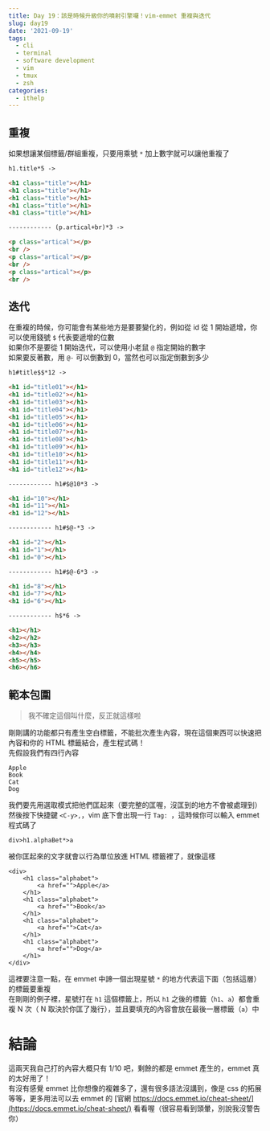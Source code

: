 ```yaml
---
title: Day 19：該是時候升級你的噴射引擎囉！vim-emmet 重複與迭代
slug: day19
date: '2021-09-19'
tags:
  - cli
  - terminal
  - software development
  - vim
  - tmux
  - zsh
categories:
  - ithelp
---
```


## 重複

如果想讓某個標籤/群組重複，只要用乘號 `*` 加上數字就可以讓他重複了

```html
h1.title*5 ->

<h1 class="title"></h1>
<h1 class="title"></h1>
<h1 class="title"></h1>
<h1 class="title"></h1>
<h1 class="title"></h1>

------------ (p.artical+br)*3 ->

<p class="artical"></p>
<br />
<p class="artical"></p>
<br />
<p class="artical"></p>
<br />
```

## 迭代

在重複的時候，你可能會有某些地方是要要變化的，例如從 id 從 1 開始遞增，你可以使用錢號 `$` 代表要遞增的位數  
如果你不是要從 1 開始迭代，可以使用小老鼠 `@` 指定開始的數字  
如果要反著數，用 `@-` 可以倒數到 0，當然也可以指定倒數到多少

```html
h1#title$$*12 ->

<h1 id="title01"></h1>
<h1 id="title02"></h1>
<h1 id="title03"></h1>
<h1 id="title04"></h1>
<h1 id="title05"></h1>
<h1 id="title06"></h1>
<h1 id="title07"></h1>
<h1 id="title08"></h1>
<h1 id="title09"></h1>
<h1 id="title10"></h1>
<h1 id="title11"></h1>
<h1 id="title12"></h1>

------------ h1#$@10*3 ->

<h1 id="10"></h1>
<h1 id="11"></h1>
<h1 id="12"></h1>

------------ h1#$@-*3 ->

<h1 id="2"></h1>
<h1 id="1"></h1>
<h1 id="0"></h1>

------------ h1#$@-6*3 ->

<h1 id="8"></h1>
<h1 id="7"></h1>
<h1 id="6"></h1>

------------ h$*6 ->

<h1></h1>
<h2></h2>
<h3></h3>
<h4></h4>
<h5></h5>
<h6></h6>
```

## 範本包圍

> 我不確定這個叫什麼，反正就這樣啦

剛剛講的功能都只有產生空白標籤，不能批次產生內容，現在這個東西可以快速把內容和你的 HTML 標籤結合，產生程式碼！  
先假設我們有四行內容

```
Apple
Book
Cat
Dog
```

我們要先用選取模式把他們匡起來（要完整的匡喔，沒匡到的地方不會被處理到）  
然後按下快捷鍵 `<C-y>,`，vim 底下會出現一行 `Tag: `，這時候你可以輸入 emmet 程式碼了

```
div>h1.alphaBet*>a
```

被你匡起來的文字就會以行為單位放進 HTML 標籤裡了，就像這樣

```
<div>
	<h1 class="alphabet">
		<a href="">Apple</a>
	</h1>
	<h1 class="alphabet">
		<a href="">Book</a>
	</h1>
	<h1 class="alphabet">
		<a href="">Cat</a>
	</h1>
	<h1 class="alphabet">
		<a href="">Dog</a>
	</h1>
</div>
```

這裡要注意一點，在 emmet 中諦一個出現星號 `*` 的地方代表這下面（包括這層）的標籤要重複  
在剛剛的例子裡，星號打在 `h1` 這個標籤上，所以 `h1` 之後的標籤（`h1`、`a`）都會重複 N 次（ N 取決於你匡了幾行），並且要填充的內容會放在最後一層標籤（`a`）中

# 結論

這兩天我自己打的內容大概只有 1/10 吧，剩餘的都是 emmet 產生的，emmet 真的太好用了！  
有沒有感覺 emmet 比你想像的複雜多了，還有很多語法沒講到，像是 css 的拓展等等，更多用法可以去 emmet 的 [官網 https://docs.emmet.io/cheat-sheet/](https://docs.emmet.io/cheat-sheet/) 看看喔（很容易看到頭暈，別說我沒警告你）
